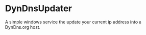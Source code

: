 DynDnsUpdater
=============

A simple windows service the update your current ip address into a DynDns.org host.
